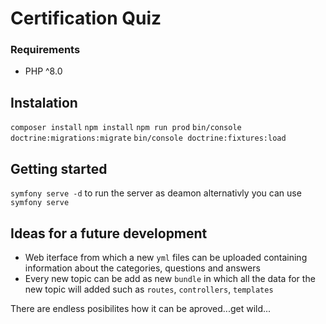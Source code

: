 # Certification Quiz


### Requirements
 - PHP ^8.0

## Instalation
`composer install`
`npm install`
`npm run prod`
`bin/console doctrine:migrations:migrate`
`bin/console doctrine:fixtures:load`


## Getting started
`symfony serve -d` to run the server as deamon alternativly you can use `symfony serve`

## Ideas for a future development

- Web iterface from which a new `yml` files can be uploaded containing information about the categories, questions and answers
- Every new topic can be add as new `bundle` in which all the data for the new topic will added such as `routes`, `controllers`, `templates`

There are endless posibilites how it can be aproved...get wild...
